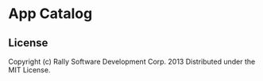# App Catalog

## License

Copyright (c) Rally Software Development Corp. 2013 Distributed under the MIT License.
